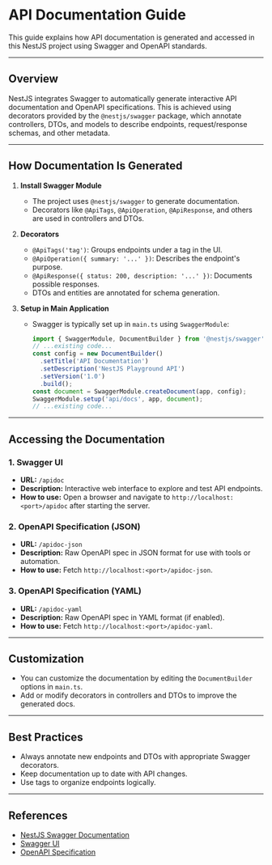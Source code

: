 # API Documentation Guide

This guide explains how API documentation is generated and accessed in this NestJS project using Swagger and OpenAPI standards.

---

## Overview

NestJS integrates Swagger to automatically generate interactive API documentation and OpenAPI specifications. This is achieved using decorators provided by the `@nestjs/swagger` package, which annotate controllers, DTOs, and models to describe endpoints, request/response schemas, and other metadata.

---

## How Documentation Is Generated

1. **Install Swagger Module**
   - The project uses `@nestjs/swagger` to generate documentation.
   - Decorators like `@ApiTags`, `@ApiOperation`, `@ApiResponse`, and others are used in controllers and DTOs.

2. **Decorators**
   - `@ApiTags('tag')`: Groups endpoints under a tag in the UI.
   - `@ApiOperation({ summary: '...' })`: Describes the endpoint's purpose.
   - `@ApiResponse({ status: 200, description: '...' })`: Documents possible responses.
   - DTOs and entities are annotated for schema generation.

3. **Setup in Main Application**
   - Swagger is typically set up in `main.ts` using `SwaggerModule`:
     ```ts
     import { SwaggerModule, DocumentBuilder } from '@nestjs/swagger';
     // ...existing code...
     const config = new DocumentBuilder()
       .setTitle('API Documentation')
       .setDescription('NestJS Playground API')
       .setVersion('1.0')
       .build();
     const document = SwaggerModule.createDocument(app, config);
     SwaggerModule.setup('api/docs', app, document);
     // ...existing code...
     ```

---

## Accessing the Documentation

### 1. Swagger UI

- **URL:** `/apidoc`
- **Description:** Interactive web interface to explore and test API endpoints.
- **How to use:** Open a browser and navigate to `http://localhost:<port>/apidoc` after starting the server.

### 2. OpenAPI Specification (JSON)

- **URL:** `/apidoc-json`
- **Description:** Raw OpenAPI spec in JSON format for use with tools or automation.
- **How to use:** Fetch `http://localhost:<port>/apidoc-json`.

### 3. OpenAPI Specification (YAML)

- **URL:** `/apidoc-yaml`
- **Description:** Raw OpenAPI spec in YAML format (if enabled).
- **How to use:** Fetch `http://localhost:<port>/apidoc-yaml`.

---

## Customization

- You can customize the documentation by editing the `DocumentBuilder` options in `main.ts`.
- Add or modify decorators in controllers and DTOs to improve the generated docs.

---

## Best Practices

- Always annotate new endpoints and DTOs with appropriate Swagger decorators.
- Keep documentation up to date with API changes.
- Use tags to organize endpoints logically.

---

## References

- [NestJS Swagger Documentation](https://docs.nestjs.com/openapi/introduction)
- [Swagger UI](https://swagger.io/tools/swagger-ui/)
- [OpenAPI Specification](https://swagger.io/specification/)
